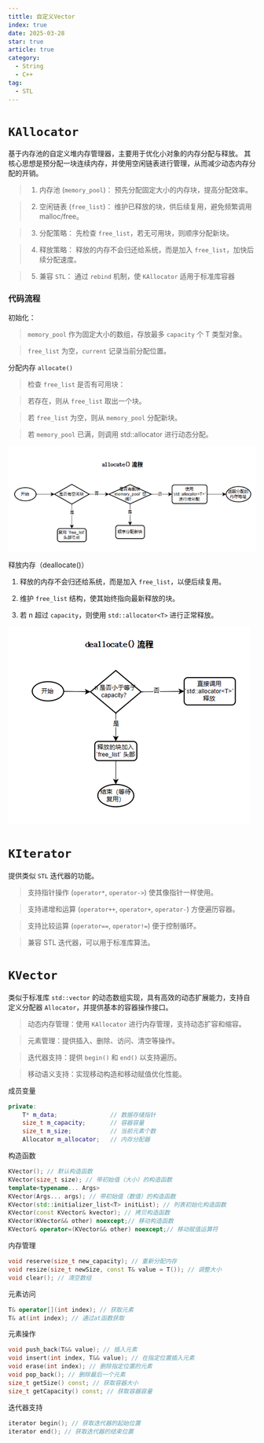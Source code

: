 ```yaml
---
tittle: 自定义Vector
index: true
date: 2025-03-28
star: true
article: true
category:
  - String
  - C++
tag:
  - STL
---
```


# `KAllocator`

基于内存池的自定义堆内存管理器，主要用于优化小对象的内存分配与释放。
其核心思想是预分配一块连续内存，并使用空闲链表进行管理，从而减少动态内存分配的开销。

> 1. 内存池 (`memory_pool`)： 预先分配固定大小的内存块，提高分配效率。

> 2. 空闲链表 (`free_list`)： 维护已释放的块，供后续复用，避免频繁调用 malloc/free。

> 3. 分配策略： 先检查 `free_list`，若无可用块，则顺序分配新块。

> 4. 释放策略： 释放的内存不会归还给系统，而是加入 `free_list`，加快后续分配速度。

> 5. 兼容 `STL`： 通过 `rebind` 机制，使 `KAllocator` 适用于标准库容器

### 代码流程

初始化：

> `memory_pool` 作为固定大小的数组，存放最多 `capacity` 个 T 类型对象。

> `free_list` 为空，`current` 记录当前分配位置。

分配内存 `allocate()`

> 检查 `free_list` 是否有可用块：

> 若存在，则从 `free_list` 取出一个块。

> 若 `free_list` 为空，则从 `memory_pool` 分配新块。

> 若 `memory_pool` 已满，则调用 std::allocator<T> 进行动态分配。

![](https://github.com/Thirty-Li/typoraImg/blob/main/blogImage/eac61daa49b40192fbe8a66b4439bfae.png?raw=true)

释放内存（deallocate()）

1. 释放的内存不会归还给系统，而是加入 `free_list`，以便后续复用。

2. 维护 `free_list` 结构，使其始终指向最新释放的块。

3. 若 n 超过 `capacity`，则使用 `std::allocator<T>` 进行正常释放。

![](https://github.com/Thirty-Li/typoraImg/blob/main/blogImage/3ad0ab1905486e3c3c6b1a7b8a950cf5.png?raw=true)

# `KIterator`

提供类似 `STL` 迭代器的功能。

> 支持指针操作 (`operator*`, `operator->`) 使其像指针一样使用。

> 支持递增和运算 (`operator++`, `operator+`, `operator-`) 方便遍历容器。

> 支持比较运算 (`operator==`, `operator!=`) 便于控制循环。

> 兼容 STL 迭代器，可以用于标准库算法。

# `KVector `

类似于标准库 `std::vector` 的动态数组实现，具有高效的动态扩展能力，支持自定义分配器 `Allocator`，并提供基本的容器操作接口。

> 动态内存管理：使用 `KAllocator` 进行内存管理，支持动态扩容和缩容。

> 元素管理：提供插入、删除、访问、清空等操作。

> 迭代器支持：提供 `begin()` 和 `end()` 以支持遍历。

> 移动语义支持：实现移动构造和移动赋值优化性能。

成员变量

``` c++
private:
    T* m_data;               // 数据存储指针
    size_t m_capacity;       // 容器容量
    size_t m_size;           // 当前元素个数
    Allocator m_allocator;   // 内存分配器
```

构造函数

``` c++
KVector(); // 默认构造函数
KVector(size_t size); // 带初始值（大小）的构造函数
template<typename... Args>
KVector(Args... args); // 带初始值（数值）的构造函数
KVector(std::initializer_list<T> initList); // 列表初始化构造函数
KVector(const KVector& kvector); // 拷贝构造函数
KVector(KVector&& other) noexcept;// 移动构造函数
KVector& operator=(KVector&& other) noexcept;// 移动赋值运算符
```

内存管理

``` c++
void reserve(size_t new_capacity); // 重新分配内存
void resize(size_t newSize, const T& value = T()); // 调整大小
void clear(); // 清空数组
```

元素访问

``` c++
T& operator[](int index); // 获取元素
T& at(int index); // 通过at函数获取
```

元素操作

``` c++
void push_back(T&& value); // 插入元素
void insert(int index, T&& value); // 在指定位置插入元素
void erase(int index); // 删除指定位置的元素
void pop_back(); // 删除最后一个元素
size_t getSize() const; // 获取容器大小
size_t getCapacity() const; // 获取容器容量
```

迭代器支持

``` c++
iterator begin(); // 获取迭代器的起始位置
iterator end(); // 获取迭代器的结束位置
```

